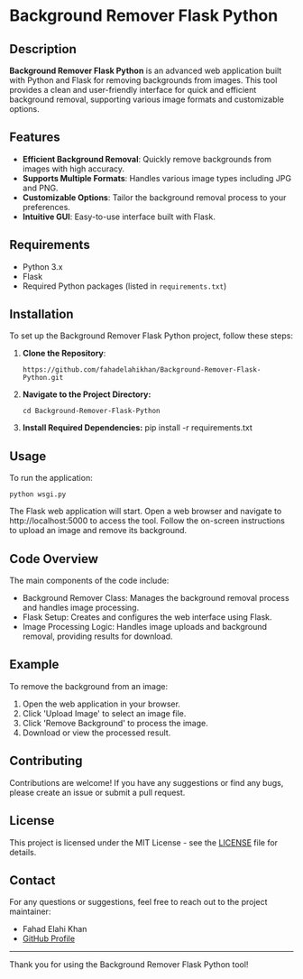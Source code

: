 # Background Remover Flask Python

## Description
**Background Remover Flask Python** is an advanced web application built with Python and Flask for removing backgrounds from images. This tool provides a clean and user-friendly interface for quick and efficient background removal, supporting various image formats and customizable options.

## Features
- **Efficient Background Removal**: Quickly remove backgrounds from images with high accuracy.
- **Supports Multiple Formats**: Handles various image types including JPG and PNG.
- **Customizable Options**: Tailor the background removal process to your preferences.
- **Intuitive GUI**: Easy-to-use interface built with Flask.

## Requirements
- Python 3.x
- Flask
- Required Python packages (listed in `requirements.txt`)

## Installation
To set up the Background Remover Flask Python project, follow these steps:

1. **Clone the Repository**:
   ```
   https://github.com/fahadelahikhan/Background-Remover-Flask-Python.git
   ```
2. **Navigate to the Project Directory:**
    ```
    cd Background-Remover-Flask-Python
    ```
3. **Install Required Dependencies:**
    pip install -r requirements.txt

## Usage
 To run the application:
```
python wsgi.py
```
The Flask web application will start. Open a web browser and navigate to http://localhost:5000 to access the tool. Follow the on-screen instructions to upload an image and remove its background.

## Code Overview
The main components of the code include:

- Background Remover Class: Manages the background removal process and handles image processing.
- Flask Setup: Creates and configures the web interface using Flask.
- Image Processing Logic: Handles image uploads and background removal, providing results for download.

## Example
To remove the background from an image:

1. Open the web application in your browser.
2. Click 'Upload Image' to select an image file.
3. Click 'Remove Background' to process the image.
4. Download or view the processed result.

## Contributing

Contributions are welcome! If you have any suggestions or find any bugs, please create an issue or submit a pull request.

## License

This project is licensed under the MIT License - see the [LICENSE](LICENSE.txt) file for details.

## Contact

For any questions or suggestions, feel free to reach out to the project maintainer:

- Fahad Elahi Khan
- [GitHub Profile](https://github.com/fahadelahikhan)

---

Thank you for using the Background Remover Flask Python tool!
